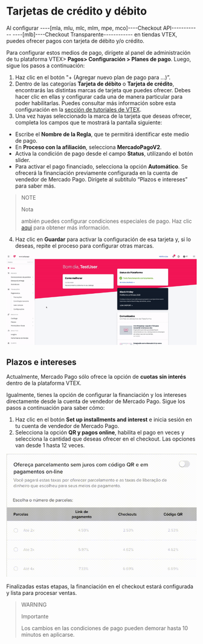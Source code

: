 # Tarjetas de crédito y débito

Al configurar ----[mla, mlu, mlc, mlm, mpe, mco]----Checkout API------------ ----[mlb]----Checkout Transparente------------ en tiendas VTEX, puedes ofrecer pagos con tarjeta de débito y/o crédito. 

Para configurar estos medios de pago, dirígete al panel de administración de tu plataforma VTEX> **Pagos> Configuración > Planes de pago**. Luego, sigue los pasos a continuación:

1. Haz clic en el botón "+ (Agregar nuevo plan de pago para ...)”.
2. Dentro de las categorías **Tarjeta de débito** o **Tarjeta de crédito**, encontrarás las distintas marcas de tarjeta que puedes ofrecer. Debes hacer clic en ellas y configurar cada una de manera particular para poder habilitarlas. Puedes consultar más información sobre esta configuración en la [sección de tutoriales de VTEX](https://help.vtex.com/es/tutorial/condicoes-de-pagamento--tutorials_455#parcelado-sem-juros). 
3. Una vez hayas seleccionado la marca de la tarjeta que deseas ofrecer, completa los campos que te mostrará la pantalla siguiente: 
 * Escribe el **Nombre de la Regla**, que te permitirá identificar este medio de pago.
 * En **Proceso con la afiliación**, selecciona **MercadoPagoV2**. 
 * Activa la condición de pago desde el campo **Status**, utilizando el botón slider. 
 * Para activar el pago financiado, selecciona la opción **Automático**. Se ofrecerá la financiación previamente configurada en la cuenta de vendedor de Mercado Pago. Dirígete al subtítulo “Plazos e intereses” para saber más. 

> NOTE
>
> Nota
>
> ambién puedes configurar condiciones especiales de pago. Haz clic [aqui](https://help.vtex.com/es/tutorial/condicoes-especiais--tutorials_456?&utm_source=admin) para obtener más información.

4. Haz clic en **Guardar** para activar la configuración de esa tarjeta y, si lo deseas, repite el proceso para configurar otras marcas.

![Configurar condiciones de pago con tarjeta de crédito](/images/vtex/paymentconditions-cc-imagenv2-pt.gif)

## Plazos e intereses

Actualmente, Mercado Pago sólo ofrece la opción de **cuotas sin interés** dentro de la plataforma VTEX. 

Igualmente, tienes la opción de configurar la financiación y los intereses directamente desde la cuenta de vendedor de Mercado Pago. Sigue los pasos a continuación para saber cómo:

1. Haz clic en el botón **Set up installments and interest** e inicia sesión en tu cuenta de vendedor de Mercado Pago.
2. Selecciona la opción **QR y pagos online**, habilita el pago en veces y selecciona la cantidad que deseas ofrecer en el checkout. Las opciones van desde 1 hasta 12 veces.


![Installment and interest](/images/adobe-commerce/parcelamento.gif)

Finalizadas estas etapas, la financiación en el checkout estará configurada y lista para procesar ventas.


> WARNING
>
> Importante
>
> Los cambios en las condiciones de pago pueden demorar hasta 10 minutos en aplicarse.